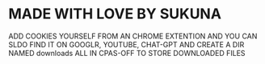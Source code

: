 # MADE WITH LOVE BY SUKUNA
ADD COOKIES YOURSELF FROM AN CHROME EXTENTION AND YOU CAN SLDO FIND IT ON GOOGLR, YOUTUBE, CHAT-GPT AND CREATE A DIR NAMED downloads ALL IN CPAS-OFF TO STORE DOWNLOADED FILES

